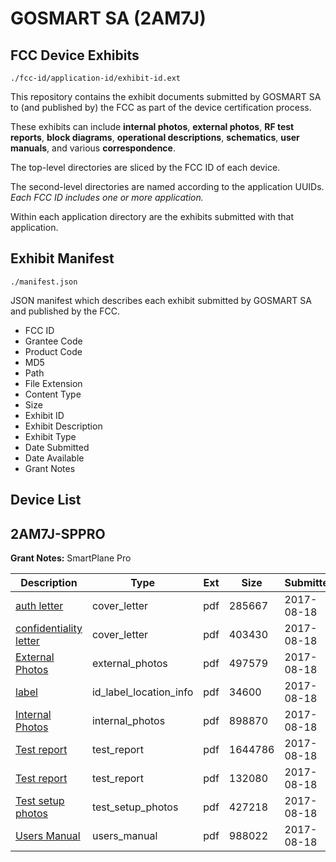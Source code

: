 # GOSMART SA (2AM7J)
## FCC Device Exhibits

```
./fcc-id/application-id/exhibit-id.ext
```

This repository contains the exhibit documents submitted by GOSMART SA to (and published by) the FCC as part of the device certification process.

These exhibits can include **internal photos**, **external photos**, **RF test reports**, **block diagrams**, **operational descriptions**, **schematics**, **user manuals**, and various **correspondence**.

The top-level directories are sliced by the FCC ID of each device.

The second-level directories are named according to the application UUIDs. *Each FCC ID includes one or more application.*

Within each application directory are the exhibits submitted with that application. 

## Exhibit Manifest

```
./manifest.json
```

JSON manifest which describes each exhibit submitted by GOSMART SA and published by the FCC.

- FCC ID
- Grantee Code
- Product Code
- MD5
- Path
- File Extension
- Content Type
- Size
- Exhibit ID
- Exhibit Description
- Exhibit Type
- Date Submitted
- Date Available
- Grant Notes

## Device List
## 2AM7J-SPPRO
**Grant Notes:** SmartPlane Pro

| Description | Type | Ext | Size | Submitted | Available |
| ----------- | ---- | --- | ---- | --------- | --------- |
| [auth letter](2AM7J-SPPRO/0fc1c7644ef33e329ec9635e4b9fc910/3517149.pdf) | cover_letter | pdf | 285667 | 2017-08-18 | 2017-08-18 |
| [confidentiality letter](2AM7J-SPPRO/0fc1c7644ef33e329ec9635e4b9fc910/3517150.pdf) | cover_letter | pdf | 403430 | 2017-08-18 | 2017-08-18 |
| [External Photos](2AM7J-SPPRO/0fc1c7644ef33e329ec9635e4b9fc910/3517153.pdf) | external_photos | pdf | 497579 | 2017-08-18 | 2017-08-18 |
| [label](2AM7J-SPPRO/0fc1c7644ef33e329ec9635e4b9fc910/3517151.pdf) | id_label_location_info | pdf | 34600 | 2017-08-18 | 2017-08-18 |
| [Internal Photos](2AM7J-SPPRO/0fc1c7644ef33e329ec9635e4b9fc910/3517154.pdf) | internal_photos | pdf | 898870 | 2017-08-18 | 2017-08-18 |
| [Test report](2AM7J-SPPRO/0fc1c7644ef33e329ec9635e4b9fc910/3517159.pdf) | test_report | pdf | 1644786 | 2017-08-18 | 2017-08-18 |
| [Test report](2AM7J-SPPRO/0fc1c7644ef33e329ec9635e4b9fc910/3517160.pdf) | test_report | pdf | 132080 | 2017-08-18 | 2017-08-18 |
| [Test setup photos](2AM7J-SPPRO/0fc1c7644ef33e329ec9635e4b9fc910/3517155.pdf) | test_setup_photos | pdf | 427218 | 2017-08-18 | 2017-08-18 |
| [Users Manual](2AM7J-SPPRO/0fc1c7644ef33e329ec9635e4b9fc910/3517152.pdf) | users_manual | pdf | 988022 | 2017-08-18 | 2017-08-18 |
